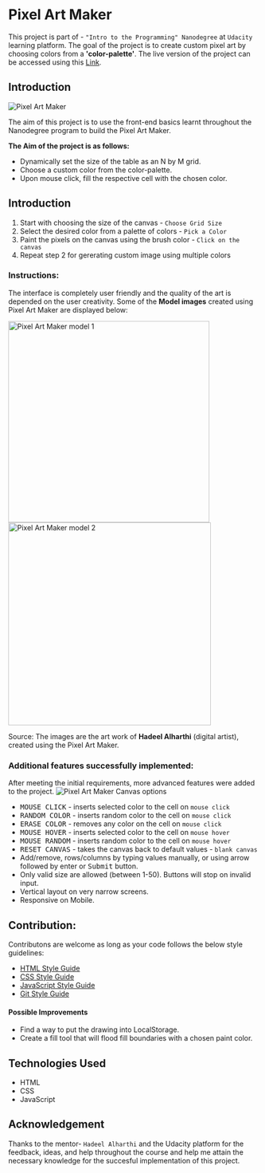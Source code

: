 # Pixel Art Maker
This project is part of - `"Intro to the Programming" Nanodegree` at `Udacity` learning platform.
The goal of the project is to create custom pixel art by choosing colors from a **'color-palette'**.
The live version of the project can be accessed using this [Link](https://vamshi-krishna-prime.github.io/Pixel%20Art%20Maker/).

## Introduction
![Pixel Art Maker](https://user-images.githubusercontent.com/49973760/62413696-87d34980-b62f-11e9-9cfd-541a6c235888.PNG)

The aim of this project is to use the front-end basics learnt throughout the Nanodegree program to build the Pixel Art Maker. 

**The Aim of the project is as follows:**

+ Dynamically set the size of the table as an N by M grid.
+ Choose a custom color from the color-palette.
+ Upon mouse click, fill the respective cell with the chosen color.

## Introduction
1. Start with choosing the size of the canvas - `Choose Grid Size`
2. Select the desired color from a palette of colors - `Pick a Color`
3. Paint the pixels on the canvas using the brush color - `Click on the canvas`
4. Repeat step 2 for gererating custom image using multiple colors

### Instructions:
 The interface is completely user friendly and the quality of the art is depended on the user creativity. Some of the **Model images** created using Pixel Art Maker are displayed below:
 
<img width="404" alt="Pixel Art Maker model 1" src="https://user-images.githubusercontent.com/49973760/62414669-4006ef00-b63c-11e9-8dff-575a73f2cc7d.png">    <img width="407" alt="Pixel Art Maker model 2" src="https://user-images.githubusercontent.com/49973760/62414679-6b89d980-b63c-11e9-81b3-8dc734110211.png">

Source: The images are the art work of **Hadeel Alharthi** (digital artist), created using the Pixel Art Maker.
 
### Additional features successfully implemented:
After meeting the initial requirements, more advanced features were added to the project.
![Pixel Art Maker Canvas options](https://user-images.githubusercontent.com/49973760/62414711-da673280-b63c-11e9-8ea2-23b19e9cf7c9.PNG)

+ <kbd>MOUSE CLICK</kbd> - inserts selected color to the cell on `mouse click`
+ <kbd>RANDOM COLOR</kbd> - inserts random color to the cell on `mouse click`
+ <kbd>ERASE COLOR</kbd> - removes any color on the cell on `mouse click`
+ <kbd>MOUSE HOVER</kbd> - inserts selected color to the cell on `mouse hover`
+ <kbd>MOUSE RANDOM</kbd> - inserts random color to the cell on `mouse hover`
+ <kbd>RESET CANVAS</kbd> - takes the canvas back to default values - `blank canvas`
+ Add/remove, rows/columns by typing values manually, or using arrow followed by enter or <kbd>Submit</kbd> button.
+ Only valid size are allowed (between 1-50). Buttons will stop on invalid input.
+ Vertical layout on very narrow screens.
+ Responsive on Mobile.

## Contribution:
Contributons are welcome as long as your code follows the below style guidelines:
+ [HTML Style Guide](http://udacity.github.io/frontend-nanodegree-styleguide/index.html)
+ [CSS Style Guide](http://udacity.github.io/frontend-nanodegree-styleguide/css.html)
+ [JavaScript Style Guide](http://udacity.github.io/frontend-nanodegree-styleguide/javascript.html)
+ [Git Style Guide](https://udacity.github.io/git-styleguide/index.html)

#### Possible Improvements

+ Find a way to put the drawing into LocalStorage.
+ Create a fill tool that will flood fill boundaries with a chosen paint color.

## Technologies Used

+ HTML
+ CSS
+ JavaScript

## Acknowledgement

Thanks to the mentor- `Hadeel Alharthi` and the Udacity platform for the feedback, ideas, and help throughout the course and help me attain the necessary knowledge for the succesful implementation of this project.
